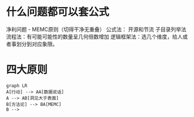 # 什么问题都可以套公式
净利问题 - MEMC原则（切得干净无重叠）
公式法： 开源和节流
子目录列举法
流程法：有可能可能性的数量呈几何倍数增加
逻辑框架法：选几个维度，给人或者事划分到对应象限。

# 四大原则
```mermaid
graph LR
A[行动] --> AA[数据说话]
A --> AB[洞见大于表面]
B[方法论] --> BA[MEMC]
B --> 
```
